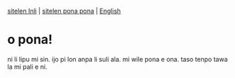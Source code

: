 [sitelen Inli](https://joelthomastr.github.io/tokipona) | <span class="spp"><a href="https://joelthomastr.github.io/tokipona/READMEspp">sitelen pona pona</a></span> | [English](https://joelthomastr.github.io/tokipona/READMEen)
# <span class="spp">o pona!</span>
<span class="spp">ni li lipu mi sin. ijo pi lon anpa li suli ala. mi wile pona e ona. taso tenpo tawa la mi pali e ni.</span>
